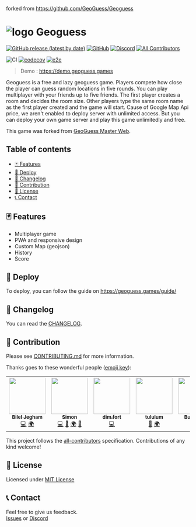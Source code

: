 forked from https://github.com/GeoGuess/Geoguess

![logo](../master/public/img/icons/android-icon-36x36.png) Geoguess
===

[![GitHub release (latest by date)](https://img.shields.io/github/v/release/GeoGuess/GeoGuess)](https://github.com/GeoGuess/Geoguess/releases) 
[![GitHub](https://img.shields.io/github/license/BilelJegham/Geoguess-2)](https://github.com/GeoGuess/Geoguess/blob/master/LICENSE) 
[![Discord](https://img.shields.io/discord/758443244387303435?color=7289DA&label=discord&logo=discord&logoColor=FFFFFF)](https://discord.gg/9GXm6RT)<!-- ALL-CONTRIBUTORS-BADGE:START - Do not remove or modify this section -->
[![All Contributors](https://img.shields.io/badge/all_contributors-5-orange.svg?style=flat-square)](#contributors-)
<!-- ALL-CONTRIBUTORS-BADGE:END --> 

![CI](https://github.com/GeoGuess/Geoguess/workflows/CI/badge.svg)
[![codecov](https://codecov.io/gh/GeoGuess/Geoguess/branch/master/graph/badge.svg?token=J94E3GE4SL)](https://codecov.io/gh/GeoGuess/Geoguess)
[![e2e](https://github.com/GeoGuess/Geoguess/workflows/e2e/badge.svg)](https://dashboard.cypress.io/projects/2fcg4n/runs)

> Demo : https://demo.geoguess.games

Geoguess is a free and lazy geoguess game. Players compete how close the player can guess random locations in five rounds.
You can play multiplayer with your friends up to five friends. The first player creates a room and decides the room size. Other players type the same room name as the first player created and the game will start.
Cause of Google Map Api price, we aren't enabled to deploy server with unlimited access. But you can deploy your own game server and play this game unlimitedly and free.

This game was forked from [GeoGuess Master Web](https://github.com/spider-hand/Geoguess-Master-Web).

## Table of contents

<!-- TOC -->

-   [🃏 Features](#-features)
-   [🚀 Deploy](#-deploy)
-   [📝 Changelog](#-Changelog)
-   [👏 Contribution](#-Contribution)
-   [📜 License](#-license)
-   [📞 Contact](#-contact)
<!-- /TOC -->

## 🃏 Features

-   Multiplayer game
-   PWA and responsive design
-   Custom Map (geojson)
-   History
-   Score

## 🚀 Deploy

To deploy, you can follow the guide on https://geoguess.games/guide/

## 📝 Changelog

You can read the [CHANGELOG](CHANGELOG.md).

## 👏 Contribution

Please see [CONTRIBUTING.md](CONTRIBUTING.md) for more information.

Thanks goes to these wonderful people ([emoji key](https://allcontributors.org/docs/en/emoji-key)):

<!-- ALL-CONTRIBUTORS-LIST:START - Do not remove or modify this section -->
<!-- prettier-ignore-start -->
<!-- markdownlint-disable -->
<table>
  <tr>
    <td align="center"><a href="https://github.com/BilelJegham"><img src="https://avatars3.githubusercontent.com/u/20130405?v=4" width="100px;" alt=""/><br /><sub><b>Bilel Jegham</b></sub></a><br /><a href="https://github.com/GeoGuess/Geoguess/commits?author=BilelJegham" title="Code">💻</a> <a href="#translation-BilelJegham" title="Translation">🌍</a></td>
    <td align="center"><a href="http://simonrousseau.me"><img src="https://avatars3.githubusercontent.com/u/19766429?v=4" width="100px;" alt=""/><br /><sub><b>Simon</b></sub></a><br /><a href="https://github.com/GeoGuess/Geoguess/commits?author=simonrousseau" title="Code">💻</a> <a href="#design-simonrousseau" title="Design">🎨</a> <a href="#translation-simonrousseau" title="Translation">🌍</a> <a href="https://github.com/GeoGuess/Geoguess/pulls?q=is%3Apr+reviewed-by%3Asimonrousseau" title="Reviewed Pull Requests">👀</a></td>
    <td align="center"><a href="https://github.com/dimfort"><img src="https://avatars3.githubusercontent.com/u/22171924?v=4" width="100px;" alt=""/><br /><sub><b>dim.fort</b></sub></a><br /><a href="https://github.com/GeoGuess/Geoguess/commits?author=dimfort" title="Code">💻</a></td>
    <td align="center"><a href="https://github.com/tululum"><img src="https://avatars2.githubusercontent.com/u/67554090?v=4" width="100px;" alt=""/><br /><sub><b>tululum</b></sub></a><br /><a href="https://github.com/GeoGuess/Geoguess/issues?q=author%3Atululum" title="Bug reports">🐛</a> <a href="#translation-tululum" title="Translation">🌍</a></td>
    <td align="center"><a href="https://github.com/BurAndBY"><img src="https://avatars1.githubusercontent.com/u/48630651?v=4" width="100px;" alt=""/><br /><sub><b>BurAndBY</b></sub></a><br /><a href="#translation-BurAndBY" title="Translation">🌍</a></td>
  </tr>
</table>

<!-- markdownlint-enable -->
<!-- prettier-ignore-end -->
<!-- ALL-CONTRIBUTORS-LIST:END -->

This project follows the [all-contributors](https://github.com/all-contributors/all-contributors) specification. Contributions of any kind welcome!


## 📜 License

Licensed under [MIT License](https://github.com/GeoGuess/Geoguess/blob/master/LICENSE)

## 📞 Contact

Feel free to give us feedback.  
[Issues](https://github.com/GeoGuess/Geoguess/issues) or
[Discord](https://discord.gg/9GXm6RT)

